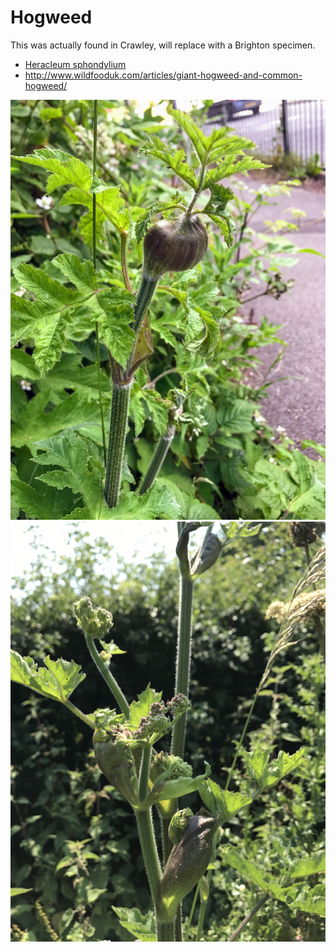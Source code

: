 # Hogweed

This was actually found in Crawley, will replace with a Brighton specimen.

- [Heracleum sphondylium](https://en.wikipedia.org/wiki/Heracleum_sphondylium)
- http://www.wildfooduk.com/articles/giant-hogweed-and-common-hogweed/


![](IMG_2701.JPG)
![](IMG_2820.jpg)
